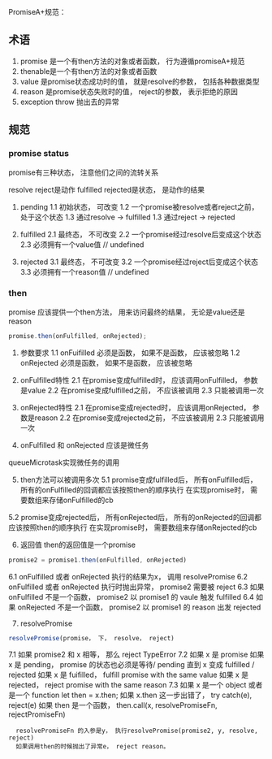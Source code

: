 PromiseA+规范：

## 术语
1. promise 是一个有then方法的对象或者函数， 行为遵循promiseA+规范
2. thenable是一个有then方法的对象或者函数
3. value 是promise状态成功时的值， 就是resolve的参数， 包括各种数据类型
4. reason 是promise状态失败时的值， reject的参数， 表示拒绝的原因
5. exception throw 抛出去的异常

## 规范

### promise status

promise有三种状态， 注意他们之间的流转关系

resolve reject是动作
fulfilled rejected是状态， 是动作的结果

1. pending
  1.1 初始状态， 可改变
  1.2 一个promise被resolve或者reject之前， 处于这个状态
  1.3 通过resolve -> fulfilled
  1.3 通过reject -> rejected

2. fulfilled
  2.1 最终态， 不可改变
  2.2 一个promise经过resolve后变成这个状态
  2.3 必须拥有一个value值 // undefined

3. rejected
  3.1 最终态， 不可改变
  3.2 一个promise经过reject后变成这个状态
  3.3 必须拥有一个reason值 // undefined

### then

promise 应该提供一个then方法， 用来访问最终的结果， 无论是value还是reason

```js
promise.then(onFulfilled, onRejected);
```

1. 参数要求
  1.1 onFuifilled 必须是函数， 如果不是函数， 应该被忽略
  1.2 onRejected 必须是函数， 如果不是函数， 应该被忽略

2. onFulfilled特性
  2.1 在promise变成fulfilled时， 应该调用onFulfilled， 参数是value
  2.2 在promise变成fulfilled之前， 不应该被调用
  2.3 只能被调用一次

3. onRejected特性
  2.1 在promise变成rejected时， 应该调用onRejected， 参数是reason
  2.2 在promise变成rejected之前， 不应该被调用
  2.3 只能被调用一次

4. onFulfilled 和 onRejected 应该是微任务

  queueMicrotask实现微任务的调用

5. then方法可以被调用多次
  5.1 promise变成fulfilled后， 所有onFulfilled后， 所有的onFulfilled的回调都应该按照then的顺序执行
  在实现promise时， 需要数组来存储onFulfilled的cb
  
  5.2 promise变成rejected后， 所有onRejected后， 所有的onRejected的回调都应该按照then的顺序执行
  在实现promise时， 需要数组来存储onRejected的cb

6. 返回值
  then的返回值是一个promise

  ```js
  promise2 = promise1.then(onFulfilled, onRejected)
  ```
  6.1 onFulfilled 或者 onRejected 执行的结果为x， 调用 resolvePromise
  6.2 onFulfilled 或者 onRejected 执行时抛出异常， promise2 需要被 reject
  6.3 如果 onFulfilled 不是一个函数， promise2 以 promise1 的 vaule 触发 fulfilled
  6.4 如果 onRejected 不是一个函数， promise2 以 promise1 的 reason 出发 rejected

7. resolvePromise

  ```js
  resolvePromise(promise， 下， resolve， reject)
  ```

  7.1 如果 promise2  和 x 相等， 那么 reject TypeError
  7.2 如果 x 是 promise
      如果 x 是 pending， promise 的状态也必须是等待/ pending 直到 x 变成 fulfilled / rejected
      如果 x 是 fuifilled， fulfill promise with the same value
      如果 x 是 rejected， reject promise with the same reason
  7.3 如果 x 是一个 object 或者是一个 function 
      let then = x.then;
      如果 x.then 这一步出错了，  try catch(e), reject(e)
      如果 then 是一个函数， then.call(x, resolvePromiseFn, rejectPromiseFn) 

      resolvePromiseFn 的入参是y， 执行resolvePromise(promise2, y, resolve, reject)
      如果调用then的时候抛出了异常e， reject reason。

